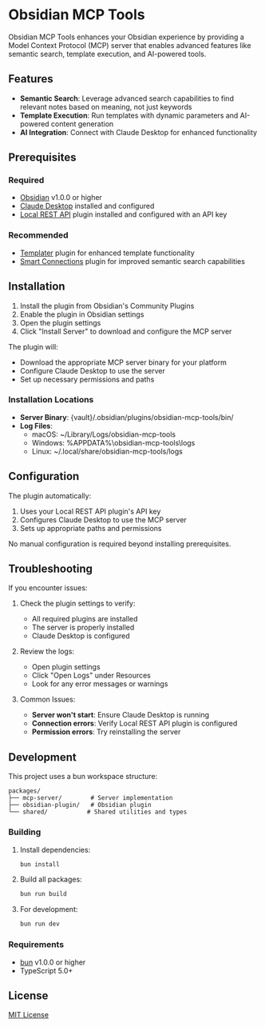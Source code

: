 # Obsidian MCP Tools

Obsidian MCP Tools enhances your Obsidian experience by providing a Model Context Protocol (MCP) server that enables advanced features like semantic search, template execution, and AI-powered tools.

## Features

- **Semantic Search**: Leverage advanced search capabilities to find relevant notes based on meaning, not just keywords
- **Template Execution**: Run templates with dynamic parameters and AI-powered content generation
- **AI Integration**: Connect with Claude Desktop for enhanced functionality

## Prerequisites

### Required

- [Obsidian](https://obsidian.md/) v1.0.0 or higher
- [Claude Desktop](https://claude.ai/desktop) installed and configured
- [Local REST API](https://github.com/coddingtonbear/obsidian-local-rest-api) plugin installed and configured with an API key

### Recommended

- [Templater](https://silentvoid13.github.io/Templater/) plugin for enhanced template functionality
- [Smart Connections](https://smartconnections.app/) plugin for improved semantic search capabilities

## Installation

1. Install the plugin from Obsidian's Community Plugins
2. Enable the plugin in Obsidian settings
3. Open the plugin settings
4. Click "Install Server" to download and configure the MCP server

The plugin will:
- Download the appropriate MCP server binary for your platform
- Configure Claude Desktop to use the server
- Set up necessary permissions and paths

### Installation Locations

- **Server Binary**: {vault}/.obsidian/plugins/obsidian-mcp-tools/bin/
- **Log Files**:
  - macOS: ~/Library/Logs/obsidian-mcp-tools
  - Windows: %APPDATA%\obsidian-mcp-tools\logs
  - Linux: ~/.local/share/obsidian-mcp-tools/logs

## Configuration

The plugin automatically:
1. Uses your Local REST API plugin's API key
2. Configures Claude Desktop to use the MCP server
3. Sets up appropriate paths and permissions

No manual configuration is required beyond installing prerequisites.

## Troubleshooting

If you encounter issues:

1. Check the plugin settings to verify:
   - All required plugins are installed
   - The server is properly installed
   - Claude Desktop is configured

2. Review the logs:
   - Open plugin settings
   - Click "Open Logs" under Resources
   - Look for any error messages or warnings

3. Common Issues:
   - **Server won't start**: Ensure Claude Desktop is running
   - **Connection errors**: Verify Local REST API plugin is configured
   - **Permission errors**: Try reinstalling the server

## Development

This project uses a bun workspace structure:

```
packages/
├── mcp-server/        # Server implementation
├── obsidian-plugin/   # Obsidian plugin
└── shared/           # Shared utilities and types
```

### Building

1. Install dependencies:
   ```bash
   bun install
   ```

2. Build all packages:
   ```bash
   bun run build
   ```

3. For development:
   ```bash
   bun run dev
   ```

### Requirements

- [bun](https://bun.sh/) v1.0.0 or higher
- TypeScript 5.0+

## License

[MIT License](LICENSE)
